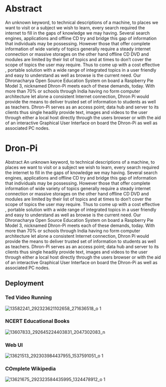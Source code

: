 # Abstract


An unknown keyword, to technical descriptions of a machine, to places we want to visit or a subject we wish to learn, every search required the internet to fill in the gaps of knowledge we may having. Several search engines, applications and offline CD try and bridge this gap of information that individuals may be possessing. However those that offer complete information of wide variety of topics generally require a steady internet connection or massive storages on the other hand offline CD DVD and modules are limited by their list of topics and at times to don’t cover the scope of topics the user may require. 
Thus to come up with a cost effective , portable solution with a wide range of integrated topics in a user friendly and easy to understand as well as browse is the current need. Our Dhronacharya Open Source Education System on board a Raspberry Pie Model 3, nicknamed Dhron-Pi meets each of these demands, today.
 With more than 70% or schools through India having no form computer architecture let alone a consistent Internet connection, Dhron Pi would provide the means to deliver trusted set of information to students as well as teachers. 
Dhron-Pi serves as an access point; data hub and server to its clients thus single headily provide text, images and videos to the user through either a local host directly through the users browser or with the aid of an interactive Graphical User Interface on board the Dhron-Pi as well as associated PC nodes. 

# Dron-Pi
Abstract
An unknown keyword, to technical descriptions of a machine, to places we want to visit or a subject we wish to learn, every search required the internet to fill in the gaps of knowledge we may having. Several search engines, applications and offline CD try and bridge this gap of information that individuals may be possessing. However those that offer complete information of wide variety of topics generally require a steady internet connection or massive storages on the other hand offline CD DVD and modules are limited by their list of topics and at times to don’t cover the scope of topics the user may require. 
Thus to come up with a cost effective , portable solution with a wide range of integrated topics in a user friendly and easy to understand as well as browse is the current need. Our Dhronacharya Open Source Education System on board a Raspberry Pie Model 3, nicknamed Dhron-Pi meets each of these demands, today.
 With more than 70% or schools through India having no form computer architecture let alone a consistent Internet connection, Dhron Pi would provide the means to deliver trusted set of information to students as well as teachers. 
Dhron-Pi serves as an access point; data hub and server to its clients thus single headily provide text, images and videos to the user through either a local host directly through the users browser or with the aid of an interactive Graphical User Interface on board the Dhron-Pi as well as associated PC nodes. 

## Deployment  

### Ted Video Running 

![13582241_292323621102658_271636518_o 1](https://user-images.githubusercontent.com/12981490/31561122-8469b1de-b074-11e7-9ccb-bc46425f8cf8.jpg)

### NCERT Educational Books

![13607833_292645224403831_2047302083_n](https://user-images.githubusercontent.com/12981490/31561125-84a56422-b074-11e7-999f-4af64baf7dfa.jpg)

### Web UI  

![13621513_292303984437955_1537591051_o 1](https://user-images.githubusercontent.com/12981490/31561127-84df1974-b074-11e7-9683-3eff261ae2b5.png)

### COmplete Wikipedia  

![13621675_292323584435995_1324478912_o 1](https://user-images.githubusercontent.com/12981490/31561131-851a7726-b074-11e7-8c4d-e00f5d76fc19.jpg)




